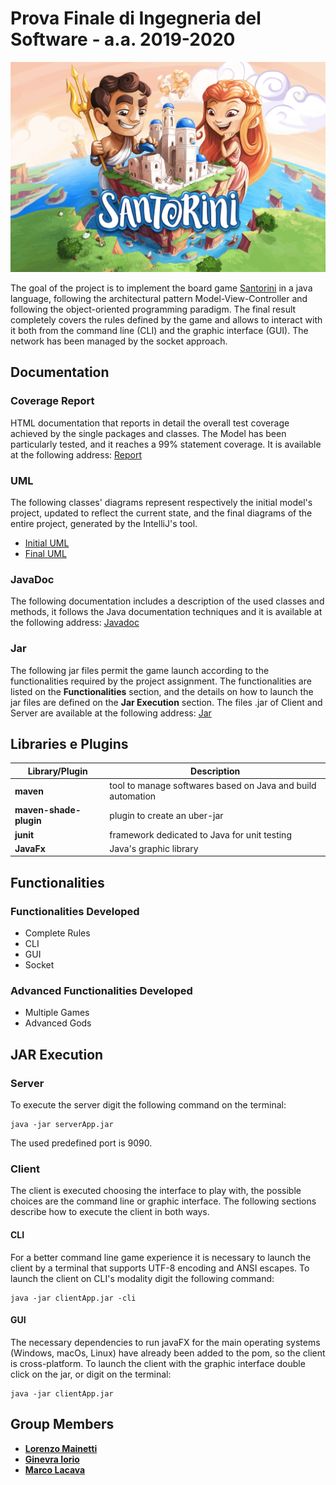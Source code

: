 # Prova Finale di Ingegneria del Software - a.a. 2019-2020
![alt text](https://github.com/LorenzoMainetti/ing-sw-2020-Mainetti-Iorio-Lacava/blob/master/src/main/resources/SantoriniLogo.png)

The goal of the project is to implement the board game [Santorini](https://roxley.com/products/santorini) in a java language, following the architectural pattern  Model-View-Controller and following the object-oriented programming paradigm. The final result completely covers the rules defined by the game and allows to interact with it both from the command line (CLI) and the graphic interface (GUI). The network has been managed by the socket approach.

## Documentation
### Coverage Report
HTML documentation that reports in detail the overall test coverage achieved by the single packages and classes. The Model has been particularly tested, and it reaches a 99% statement coverage.
It is available at the following address: [Report](https://github.com/LorenzoMainetti/ing-sw-2020-Mainetti-Iorio-Lacava/tree/master/deliveries/final/report)

### UML
The following classes' diagrams represent respectively the initial model's project, updated to reflect the current state, and the final diagrams of the entire project, generated by the IntelliJ's tool.
- [Initial UML](https://github.com/LorenzoMainetti/ing-sw-2020-Mainetti-Iorio-Lacava/tree/master/deliveries/final/uml/initial)
- [Final UML](https://github.com/LorenzoMainetti/ing-sw-2020-Mainetti-Iorio-Lacava/tree/master/deliveries/final/uml/generated)

### JavaDoc
The following documentation includes a description of the used classes and methods, it follows the Java documentation techniques and it is available at the following address: [Javadoc](https://github.com/LorenzoMainetti/ing-sw-2020-Mainetti-Iorio-Lacava/tree/master/deliveries/final/javadoc)

### Jar
The following jar files permit the game launch according to the functionalities required by the project assignment. The functionalities are listed on the __Functionalities__ section, and the details on how to launch the jar files are defined on the __Jar Execution__ section. The files .jar of Client and Server are available at the following address: [Jar](https://github.com/LorenzoMainetti/ing-sw-2020-Mainetti-Iorio-Lacava/tree/master/deliveries/final/jar)

## Libraries e Plugins
|Library/Plugin|Description|
|--------------|-----------|
|__maven__|tool to manage softwares based on Java and build automation|
|__maven-shade-plugin__|plugin to create an uber-jar|
|__junit__|framework dedicated to Java for unit testing|
|__JavaFx__|Java's graphic library|

## Functionalities
### Functionalities Developed
- Complete Rules
- CLI
- GUI
- Socket

### Advanced Functionalities Developed
- Multiple Games
- Advanced Gods

## JAR Execution
### Server
To execute the server digit the following command on the terminal:
```
java -jar serverApp.jar 
```
The used predefined port is 9090.

### Client
The client is executed choosing the interface to play with, the possible choices are the command line or graphic interface. The following sections describe how to execute the client in both ways.
#### CLI
For a better command line game experience it is necessary to launch the client by a terminal that supports UTF-8 encoding and ANSI escapes. 
To launch the client on CLI's modality digit the following command:
```
java -jar clientApp.jar -cli
```
#### GUI
The necessary dependencies to run javaFX for the main operating systems (Windows, macOs, Linux) have already been added to the pom, so the client is cross-platform.
To launch the client with the graphic interface double click on the jar, or digit on the terminal:
```
java -jar clientApp.jar 
```

## Group Members
- [__Lorenzo Mainetti__](https://github.com/LorenzoMainetti)
- [__Ginevra Iorio__](https://github.com/ginevraiorioo)
- [__Marco Lacava__](https://github.com/LacavaMarco)
